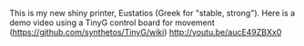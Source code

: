 This is my new shiny printer, Eustatios (Greek for "stable, strong").
Here is a demo video using a TinyG control board for movement (https://github.com/synthetos/TinyG/wiki)
http://youtu.be/aucE49ZBXx0